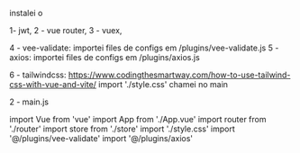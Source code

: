 instalei o 

1- jwt, 
2 - vue router, 
3 - vuex,

4 - vee-validate: importei files de configs em /plugins/vee-validate.js
5 - axios: importei files de configs em /plugins/axios.js

6 - tailwindcss: 
https://www.codingthesmartway.com/how-to-use-tailwind-css-with-vue-and-vite/
import './style.css' chamei no main

2 - main.js

import Vue from 'vue'
import App from './App.vue'
import router from './router'
import store from './store'
import './style.css'
import '@/plugins/vee-validate'
import '@/plugins/axios'
